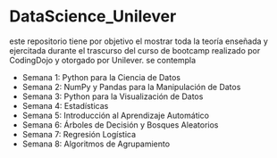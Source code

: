 # DataScience_Unilever
este repositorio tiene por objetivo el mostrar toda la teoría enseñada y ejercitada durante el trascurso del curso de bootcamp realizado por CodingDojo y otorgado por Unilever.
se contempla
- Semana 1: Python para la Ciencia de Datos
- Semana 2: NumPy y Pandas para la Manipulación de Datos
- Semana 3: Python para la Visualización de Datos 
- Semana 4: Estadísticas
- Semana 5: Introducción al Aprendizaje Automático
- Semana 6: Árboles de Decisión y Bosques Aleatorios
- Semana 7: Regresión Logística
- Semana 8: Algoritmos de Agrupamiento
